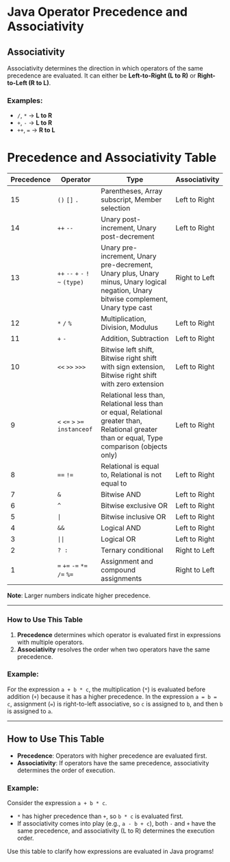 # Java Operator Precedence and Associativity

## Associativity
Associativity determines the direction in which operators of the same precedence are evaluated. It can either be **Left-to-Right (L to R)** or **Right-to-Left (R to L)**.

### Examples:
- `/`, `*` -> **L to R**
- `+`, `-` -> **L to R**
- `++`, `=` -> **R to L**

# Precedence and Associativity Table

| Precedence | Operator                                   | Type                                       | Associativity        |
|------------|-------------------------------------------|--------------------------------------------|----------------------|
| 15         | `()` `[]` `.`                             | Parentheses, Array subscript, Member selection | Left to Right        |
| 14         | `++` `--`                                 | Unary post-increment, Unary post-decrement | Left to Right        |
| 13         | `++` `--` `+` `-` `!` `~` `(type)`        | Unary pre-increment, Unary pre-decrement, Unary plus, Unary minus, Unary logical negation, Unary bitwise complement, Unary type cast | Right to Left |
| 12         | `*` `/` `%`                               | Multiplication, Division, Modulus          | Left to Right        |
| 11         | `+` `-`                                   | Addition, Subtraction                      | Left to Right        |
| 10         | `<<` `>>` `>>>`                           | Bitwise left shift, Bitwise right shift with sign extension, Bitwise right shift with zero extension | Left to Right |
| 9          | `<` `<=` `>` `>=` `instanceof`            | Relational less than, Relational less than or equal, Relational greater than, Relational greater than or equal, Type comparison (objects only) | Left to Right |
| 8          | `==` `!=`                                 | Relational is equal to, Relational is not equal to | Left to Right |
| 7          | `&`                                       | Bitwise AND                                | Left to Right        |
| 6          | `^`                                       | Bitwise exclusive OR                       | Left to Right        |
| 5          | `\|`                                      | Bitwise inclusive OR                       | Left to Right        |
| 4          | `&&`                                      | Logical AND                                | Left to Right        |
| 3          | `\|\|`                                    | Logical OR                                 | Left to Right        |
| 2          | `? :`                                     | Ternary conditional                        | Right to Left        |
| 1          | `=` `+=` `-=` `*=` `/=` `%=`              | Assignment and compound assignments        | Right to Left        |

**Note**: Larger numbers indicate higher precedence.

---

### How to Use This Table
1. **Precedence** determines which operator is evaluated first in expressions with multiple operators.
2. **Associativity** resolves the order when two operators have the same precedence.

### Example:
For the expression `a + b * c`, the multiplication (`*`) is evaluated before addition (`+`) because it has a higher precedence. In the expression `a = b = c`, assignment (`=`) is right-to-left associative, so `c` is assigned to `b`, and then `b` is assigned to `a`.


---

## How to Use This Table
- **Precedence**: Operators with higher precedence are evaluated first.
- **Associativity**: If operators have the same precedence, associativity determines the order of execution.

### Example:
Consider the expression `a + b * c`.  
- `*` has higher precedence than `+`, so `b * c` is evaluated first.
- If associativity comes into play (e.g., `a - b + c`), both `-` and `+` have the same precedence, and associativity (L to R) determines the execution order.

Use this table to clarify how expressions are evaluated in Java programs!
